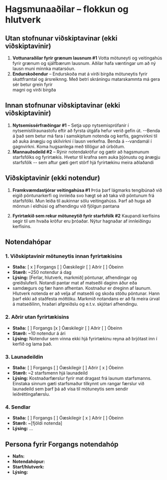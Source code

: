 # Hagsmunaaðilar – flokkun og hlutverk

<!-- 
Fyrir hvern notendahóp skal skrá:
- Nafn hóps (name)
- Staða (status): haka við "Kjörinn" eða "Óhagstæður" ef við á. Aðrir hópar eru ómerktir. 
  (Hópar sem eru hunsaðir þurfa ekki að vera með í skjalinu.)
- Stærð (size): áætlaður fjöldi notenda í hópnum
- Lýsing (description): tilgangur hópsins, helstu ferlar og hlutverk í verkefninu
-->

## Utan stofnunar viðskiptavinar (ekki viðskiptavinir)
1. **Vottunaraðilar fyrir grænum lausnum #1** 
    Votta mötuneyti og veitingahús fyrir grænum og sjálfbærum lausnum. Aðilar hafa 
væntingar um að ný lausn muni minnka matarsóun. 
2. **Endurskoðendur** – Endurskoða mat á virði birgða mötuneytis fyrir skattframtal og ársreiknng. Með betri skráningu matarskammta má gera sér betur grein fyrir  
 magni og virði birgða 

## Innan stofnunar viðskiptavinar (ekki viðskiptavinir)
1. **Nytsemissérfræðingar #1** – 
Setja upp nytsemisprófanir í nytsemistilraunastofu eftir að fyrsta útgáfa hefur verið gefin út. 
--Benda á það sem betur má fara í samskiptum notenda og kerfis, gagnvirkni til að auka ánægju og skilvirkni í lausn verkefna. Benda á 
--vandamál í gagnvirkni. Koma hugsanlega með tillögur að úrbótum. 
2. **Mannauðsdeild #2** – Rýnir notendakröfur og gætir að hagsmunum starfsfólks og fyrirtækis. Hvetur til krafna sem auka þjónustu og ánægju starfsfólk
-- sem aftur gæti gert störf hjá fyrirtækinu meira aðlaðandi 

## Viðskiptavinir (ekki notendur)
1. **Framkvæmdastjórar veitingahúsa #1** Þróa þarf lágmarks tengibúnað við eigið pöntunarkerfi og innleiða svo hægt sé að taka við pöntunum frá 
starfsfólki. Mun leiða til aukinnar sölu veitingahúss. Þarf að huga að mönnun í eldhúsi og afhendingu við fjölgun pantana

2. **Fyrirtækið sem rekur mötuneytið fyrir starfsfólk #2** Kaupandi kerfisins segir til um hvaða kröfur eru þróaðar. Nýtur
hagnaðar af innleiðingu kerfisins. 

## Notendahópar

### 1. Viðskiptavinir mötuneytis innan fyrirtækisins
- **Staða:** [ x ] Forgangs  [ ] Óæskilegir  [ ] Aðrir  [ ] Óbeinn  
- **Stærð:** ~250 notendur á dag
- **Lýsing:** [Ferlar, hlutverk, markmið] pöntunar, afhendingar og greiðsluferli. Notandi pantar mat af matseðli daginn áður eða 
- samdægurs og fær hann afhentan. Kostnaður er dreginn af launum. Hlutverk notenda er að velja af matseðli og skoða stöðu
pöntunar. Hann þarf ekki að staðfesta móttöku. Markmið notandans er að fá meira úrval á matseðilinn, hraðari afgreiðslu og e.t.v. 
skjótari afhendingu. 

### 2. Aðrir utan fyrirtækisins 
- **Staða:** [ ] Forgangs   [x ] Óæskilegir  [ ] Aðrir  [ ] Óbeinn  
- **Stærð:** ~10 notendur á ári 
- **Lýsing:** Notendur sem vinna ekki hjá fyrirtækinu reyna að brjótast inn í kerfið og lama það. 

### 3. Launadeildin 
- **Staða:** [ ] Forgangs   [  ] Óæskilegir  [ ] Aðrir  [ x ] Óbeinn  
- **Stærð:** ~2 starfsmenn hjá launadeild 
- **Lýsing:** Kostnaðarfærslur fyrir mat dragast frá launum starfsmanns. Einstaka sinnum gæti starfsmaður tilkynnt
um rangar færslur við launadeild sem þarf þá að vísa til mötuneytis sem sendir leiðréttingafærslu. 

### 4. Sendlar 
- **Staða:** [ ] Forgangs   [ ] Óæskilegir  [ x ] Aðrir [ ] Óbeinn  
- **Stærð:** ~[fjöldi notenda]  
- **Lýsing:** …

## Persona fyrir Forgangs  notendahóp
<!--
Persóna getur komið í stað raunverulegs notendafulltrúa þegar hann er 
ekki tiltækur. Þá getur BA hugsað sér slíkan notanda við að framkvæma verk 
eða velja, og þannig búið til upphafspunkt fyrir kröfur sem síðar eru sannreyndar 
með notendum.

Upplýsingar um persónu fyrir viðskiptavin geta innihaldið félags- og 
lýðfræðilega eiginleika, hegðun, óskir og pirrandi þætti. 
Mikilvægt er að tryggja að persónur séu raunverulega fulltrúar viðkomandi 
notendahóps, byggt á markaðs-, lýðfræðilegum og þjóðfræðilegum rannsóknum
-->
<!--
Dæmi bls. 107
Fred, 41, has been a chemist at Contoso Pharmaceuticals since he received his Ph.D.
14 years ago. He doesn’t have much patience with computers. Fred usually works
on two projects at a time in related chemical areas. His lab contains approximately
300 bottles of chemicals and gas cylinders. On an average day, he’ll need four new
chemicals from the stockroom. Two of these will be commercial chemicals in stock,
one will need to be ordered, and one will come from the supply of proprietary Contoso
chemical samples. On occasion, Fred will need a hazardous chemical that requires
special training for safe handling. When he buys a chemical for the first time, Fred
wants the material safety data sheet emailed to him automatically. Each year, Fred will
synthesize about 20 new proprietary chemicals to go into the stockroom. Fred wants
a report of his chemical usage for the previous month to be generated automatically
and sent to him by email so that he can monitor his chemical exposure.
--> 
- **Nafn:**
- **Notendahópur:**
- **Starf/hlutverk:**
- **Lýsing:**
